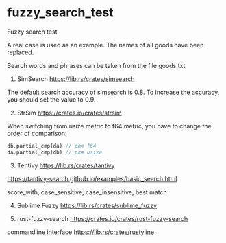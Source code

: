 # fuzzy_search_test

Fuzzy search test

A real case is used as an example. The names of all goods have been replaced.

Search words and phrases can be taken from the file goods.txt

1. SimSearch
https://lib.rs/crates/simsearch

The default search accuracy of simsearch is 0.8. To increase the accuracy, you should set the value to 0.9.

2. StrSim
https://crates.io/crates/strsim

When switching from usize metric to f64 metric, you have to change the order of comparison:
```Rust
db.partial_cmp(da) // для f64
da.partial_cmp(db) // для usize
````

3. Tentivy
https://lib.rs/crates/tantivy

https://tantivy-search.github.io/examples/basic_search.html

score_with, case_sensitive, case_insensitive, best match

4. Sublime Fuzzy
https://lib.rs/crates/sublime_fuzzy

5. rust-fuzzy-search
https://crates.io/crates/rust-fuzzy-search

commandline interface https://lib.rs/crates/rustyline
